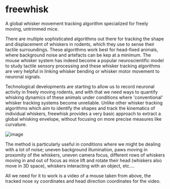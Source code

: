 # freewhisk
A global whisker movement tracking algorithm specialized for freely moving, untrimmed mice. 

There are multiple sophisticated algorithms out there for tracking the shape and displacement of whiskers in rodents, which they use to sense their tactile surroundings. These algorithms work best for head-fixed animals, where background noise and artefacts can be kep at a minimum. The mouse whisker system has indeed become a popular neuroscientific model to study tactile sensory processing and these whisker tracking algorithms are very helpful in linking whisker bending or whisker motor movement to neuronal signals.

Technological developments are starting to allow us to record neuronal activity in freely moving rodents, and with that we need ways to quantify whisking dynamics of these animals under conditions where 'conventional' whisker tracking systems become unreliable. Unlike other whisker tracking algorithms which aim to identify the shapes and track the kinematics of individual whiskers, freewhisk provides a very basic approach to extract a global whisking envelope, without focusing on more precise measures like curvature.

![image](https://user-images.githubusercontent.com/47891330/194781755-fee6b3cf-6a7b-49b6-9da3-fd66385e7b67.png)

The method is particularly useful in conditions where we might be dealing with a lot of noise; uneven background illumination, paws moving in proxomity of the whiskers, uneven camera focus, different rows of whiskers moving in and out of focus as mice lift and rotate their head (whiskers also move in 3D space), whiskers interacting with an object, etc....

All we need for it to work is a video of a mouse taken from above, the tracked nose xy coordinates and head direction coordinates for the video.

